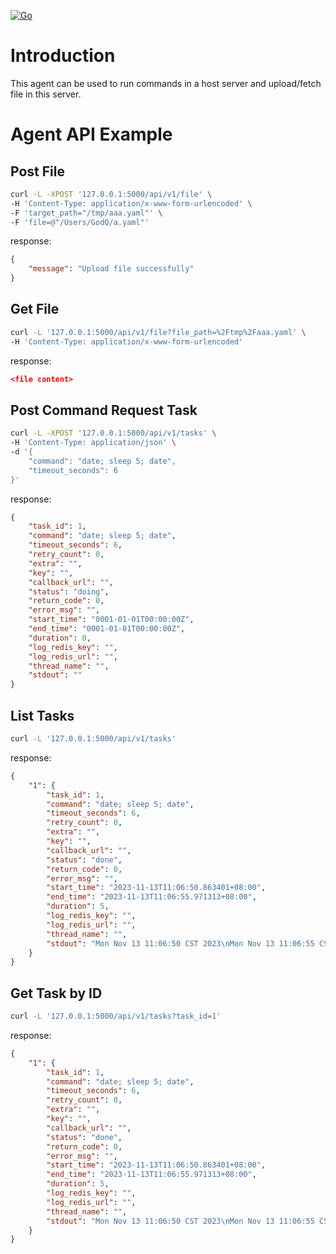 [![Go](https://github.com/GodQ/go-rest-agent/actions/workflows/go.yml/badge.svg?branch=main)](https://github.com/GodQ/go-rest-agent/actions/workflows/go.yml)

# Introduction
This agent can be used to run commands in a host server and upload/fetch file in this server. 

# Agent API Example

##  Post File
```bash
curl -L -XPOST '127.0.0.1:5000/api/v1/file' \
-H 'Content-Type: application/x-www-form-urlencoded' \
-F 'target_path="/tmp/aaa.yaml"' \
-F 'file=@"/Users/GodQ/a.yaml"'
```
response:
```json
{
    "message": "Upload file successfully"
}
```

## Get File

```bash
curl -L '127.0.0.1:5000/api/v1/file?file_path=%2Ftmp%2Faaa.yaml' \
-H 'Content-Type: application/x-www-form-urlencoded'
```

response:
```json
<file content>
```

## Post Command Request Task

```bash
curl -L -XPOST '127.0.0.1:5000/api/v1/tasks' \
-H 'Content-Type: application/json' \
-d '{
    "command": "date; sleep 5; date",
    "timeout_seconds": 6
}'
```

response:
```json
{
    "task_id": 1,
    "command": "date; sleep 5; date",
    "timeout_seconds": 6,
    "retry_count": 0,
    "extra": "",
    "key": "",
    "callback_url": "",
    "status": "doing",
    "return_code": 0,
    "error_msg": "",
    "start_time": "0001-01-01T00:00:00Z",
    "end_time": "0001-01-01T00:00:00Z",
    "duration": 0,
    "log_redis_key": "",
    "log_redis_url": "",
    "thread_name": "",
    "stdout": ""
}
```

## List Tasks

```bash
curl -L '127.0.0.1:5000/api/v1/tasks'
```

response:
```json
{
    "1": {
        "task_id": 1,
        "command": "date; sleep 5; date",
        "timeout_seconds": 6,
        "retry_count": 0,
        "extra": "",
        "key": "",
        "callback_url": "",
        "status": "done",
        "return_code": 0,
        "error_msg": "",
        "start_time": "2023-11-13T11:06:50.863401+08:00",
        "end_time": "2023-11-13T11:06:55.971313+08:00",
        "duration": 5,
        "log_redis_key": "",
        "log_redis_url": "",
        "thread_name": "",
        "stdout": "Mon Nov 13 11:06:50 CST 2023\nMon Nov 13 11:06:55 CST 2023\n"
    }
}
```

## Get Task by ID
```bash
curl -L '127.0.0.1:5000/api/v1/tasks?task_id=1'
```

response:
```json
{
    "1": {
        "task_id": 1,
        "command": "date; sleep 5; date",
        "timeout_seconds": 6,
        "retry_count": 0,
        "extra": "",
        "key": "",
        "callback_url": "",
        "status": "done",
        "return_code": 0,
        "error_msg": "",
        "start_time": "2023-11-13T11:06:50.863401+08:00",
        "end_time": "2023-11-13T11:06:55.971313+08:00",
        "duration": 5,
        "log_redis_key": "",
        "log_redis_url": "",
        "thread_name": "",
        "stdout": "Mon Nov 13 11:06:50 CST 2023\nMon Nov 13 11:06:55 CST 2023\n"
    }
}
```
